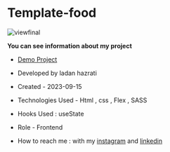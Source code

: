 # Template-food

![viewfinal](https://github.com/ladan-hazrati-web/template-food/assets/119695832/fa135a1b-0070-4bf6-a056-8e930d9c3fd9)

**You can see information about my project**

- [Demo Project](https://ladan-hazrati-web.github.io/template-food/)

- Developed by ladan hazrati

- Created - 2023-09-15

- Technologies Used - Html , css , Flex , SASS

- Hooks Used : useState 

- Role - Frontend

- How to reach me : with my [instagram](https://www.instagram.com/ladan_hazrati_web) and [linkedin](https://www.linkedin.com/in/ladan-hazrati-web)

